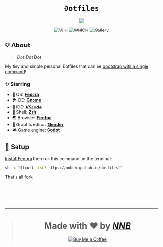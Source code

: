 <h1 align="center"><code>Đotfiles</code></h1>
<p align="center"><img src="https://user-images.githubusercontent.com/43980777/172338839-482602d7-d57b-4152-a368-2333cf4c0d79.png"></p>
<p align="center">
  <a href="https://github.com/NNBnh/dotfiles/wiki"><img src="https://img.shields.io/badge/wiki%20-%23DE5D6E.svg?style=for-the-badge" alt="Wiki"></a>
  <a href="https://github.com/NNBnh/dotfiles/wiki/which"><img src="https://img.shields.io/badge/which%20-%23FF9470.svg?style=for-the-badge" alt="WHICH"></a>
  <a href="https://github.com/NNBnh/dotfiles/releases"><img src="https://img.shields.io/badge/gallery%20-%2376A85D.svg?style=for-the-badge" alt="Gallery"></a>
</p>

## 💡 About

> _Đot_ **_Đot_** **Đot**

My tiny and simple personal Đotfiles that can be [bootstrap with a single command](#-setup)!

### ✨ Starring

- 💾 OS: [**Fedora**](https://github.com/NNBnh/dotfiles/wiki/which#-operating-system)
- 🏞️ DE: [**Gnome**](https://github.com/NNBnh/dotfiles/wiki/which#%EF%B8%8F-desktop-environment)
- 📝 IDE: [**VScode**](https://github.com/NNBnh/dotfiles/wiki/which#-text-editor)
- 🐚 Shell: [**Zsh**](https://github.com/NNBnh/dotfiles/wiki/which#-interactive-shell)
- 🌏 Browser: [**Firefox**](https://github.com/NNBnh/dotfiles/wiki/which#-web-browser)
- 🎥 Graphic editor: [**Blender**](https://github.com/NNBnh/dotfiles/wiki/which#-graphic-editor)
- 🎮 Game engine: [**Godot**](https://github.com/NNBnh/dotfiles/wiki/which#-game-engine)

## 🚀 Setup

[Install Fedora](https://getfedora.org/en/workstation/download) then run this command on the terminal:

```sh
sh -c "$(curl -fsLS https://nnbnh.github.io/dotfiles)"
```

That's all fork!

<br><br><br><br>

---

> <h1 align="center">Made with ❤️ by <a href="https://github.com/NNBnh"><i>NNB</i></a></h1>
>
> <p align="center"><a href="https://www.buymeacoffee.com/nnbnh"><img src="https://img.shields.io/badge/buy_me_a_coffee%20-%23FFC387.svg?logo=buy-me-a-coffee&logoColor=333333&style=for-the-badge" alt="Buy Me a Coffee"></a></p>